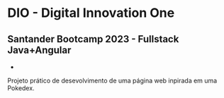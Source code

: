 # DIO - Digital Innovation One
## Santander Bootcamp 2023 - Fullstack Java+Angular
-
Projeto prático de desevolvimento de uma página web inpirada em uma Pokedex.
